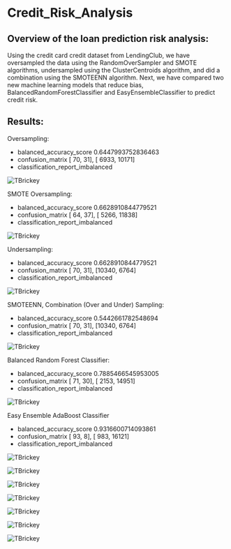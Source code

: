 # Credit_Risk_Analysis

## Overview of the loan prediction risk analysis:
Using the credit card credit dataset from LendingClub, we have oversampled the data using the RandomOverSampler and SMOTE algorithms, undersampled using the ClusterCentroids algorithm, and did a combination using the SMOTEENN algorithm. Next, we have compared two new machine learning models that reduce bias, BalancedRandomForestClassifier and EasyEnsembleClassifier to predict credit risk. 

## Results:

Oversampling:

- balanced_accuracy_score  0.6447993752836463
- confusion_matrix  [   70,    31], [ 6933, 10171]
- classification_report_imbalanced

![TBrickey](https://github.com/TBrickey/Credit_Risk_Analysis/blob/main/Mod17/oversamplingclass.png)
                   
                
SMOTE Oversampling:

- balanced_accuracy_score  0.6628910844779521
- confusion_matrix   [   64,    37], [ 5266, 11838]
- classification_report_imbalanced

![TBrickey]( https://github.com/TBrickey/Credit_Risk_Analysis/blob/main/Mod17/SMOTE%20Oversamplingclass.png)
  

Undersampling:

- balanced_accuracy_score  0.6628910844779521
- confusion_matrix  [   70,    31], [10340,  6764]
- classification_report_imbalanced

![TBrickey]( https://github.com/TBrickey/Credit_Risk_Analysis/blob/main/Mod17/oversamplingclass.png)


SMOTEENN, Combination (Over and Under) Sampling:

- balanced_accuracy_score  0.5442661782548694
- confusion_matrix  [   70,    31], [10340,  6764]
- classification_report_imbalanced

![TBrickey]( https://github.com/TBrickey/Credit_Risk_Analysis/blob/main/Mod17/SMOTEENNclass.png)


Balanced Random Forest Classifier: 

- balanced_accuracy_score  0.7885466545953005
- confusion_matrix  [   71,    30], [ 2153, 14951]
- classification_report_imbalanced

![TBrickey]( https://github.com/TBrickey/Credit_Risk_Analysis/blob/main/Mod17/BRFClass.png)


Easy Ensemble AdaBoost Classifier

- balanced_accuracy_score  0.9316600714093861
- confusion_matrix  [   93,     8], [  983, 16121]
- classification_report_imbalanced

![TBrickey]( https://github.com/TBrickey/Credit_Risk_Analysis/blob/main/Mod17/EEAClass.png)



![TBrickey](https://github.com/TBrickey/Credit_Risk_Analysis/blob/main/Mod17/oversampling.png)

![TBrickey]( https://github.com/TBrickey/Credit_Risk_Analysis/blob/main/Mod17/undersampling.png)

![TBrickey](https://github.com/TBrickey/Credit_Risk_Analysis/blob/main/Mod17/SMOTE%20Oversampling.png)

![TBrickey]( https://github.com/TBrickey/Credit_Risk_Analysis/blob/main/Mod17/SMOTEENN.png)

![TBrickey]( https://github.com/TBrickey/Credit_Risk_Analysis/blob/main/Mod17/Balanced%20Random%20Forest%20Classifier.png)

![TBrickey]( https://github.com/TBrickey/Credit_Risk_Analysis/blob/main/Mod17/Easy%20Ensemble%20AdaBoost%20Classifier.png)


